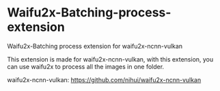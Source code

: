 # Waifu2x-Batching-process-extension
Waifu2x-Batching process extension for waifu2x-ncnn-vulkan

This extension is made for waifu2x-ncnn-vulkan, with this extension, you can use waifu2x to process all the images in one folder.

waifu2x-ncnn-vulkan:
https://github.com/nihui/waifu2x-ncnn-vulkan
